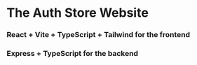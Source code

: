 # The Auth Store Website

### React + Vite + TypeScript + Tailwind for the frontend

### Express + TypeScript for the backend
